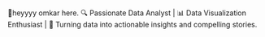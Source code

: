 👋heyyyy omkar here. 
🔍 Passionate Data Analyst | 📊 Data Visualization Enthusiast | 
🚀 Turning data into actionable insights and compelling stories.
